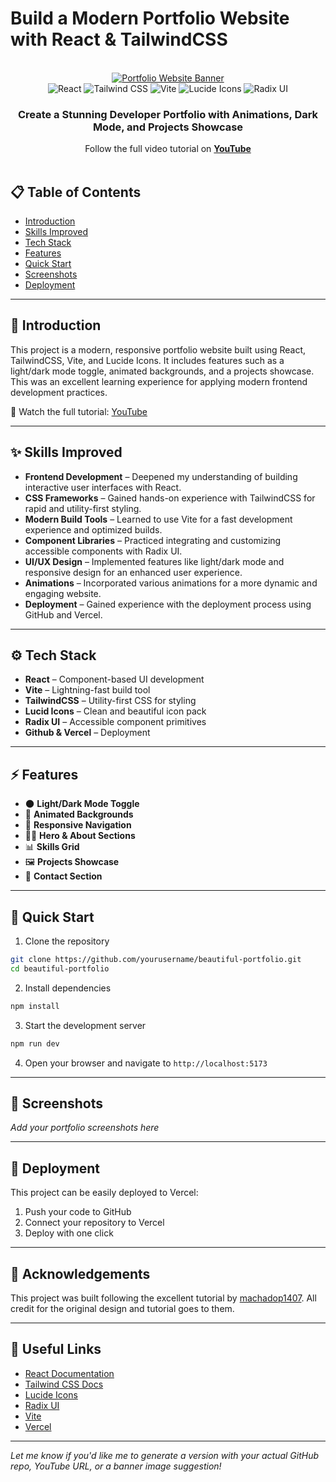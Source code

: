 # Build a Modern Portfolio Website with React & TailwindCSS

<div align="center">
  <br />
  <a href="https://youtu.be/YOUR_VIDEO_ID" target="_blank">
    <img src="./banner.png" alt="Portfolio Website Banner">
  </a>
  <br />
  <div>
    <img src="https://img.shields.io/badge/-React-61DAFB?style=for-the-badge&logo=react&logoColor=black" alt="React" />
    <img src="https://img.shields.io/badge/-TailwindCSS-06B6D4?style=for-the-badge&logo=tailwindcss" alt="Tailwind CSS" />
    <img src="https://img.shields.io/badge/-Vite-646CFF?style=for-the-badge&logo=vite&logoColor=white" alt="Vite" />
    <img src="https://img.shields.io/badge/-Lucide%20Icons-FD4D4D?style=for-the-badge&logo=lucide" alt="Lucide Icons" />
    <img src="https://img.shields.io/badge/-Radix%20UI-9D4EDD?style=for-the-badge&logo=data:image/svg+xml;base64..." alt="Radix UI" />
  </div>
  <h3 align="center">Create a Stunning Developer Portfolio with Animations, Dark Mode, and Projects Showcase</h3>
  <div align="center">
    Follow the full video tutorial on 
    <a href="https://youtu.be/YOUR_VIDEO_ID" target="_blank"><b>YouTube</b></a>
  </div>
  <br />
</div>

## 📋 Table of Contents

- [Introduction](#-introduction)
- [Skills Improved](#-skills-improved)
- [Tech Stack](#-tech-stack)
- [Features](#-features)
- [Quick Start](#-quick-start)
- [Screenshots](#-screenshots)
- [Deployment](#-deployment)

---

## 🚀 Introduction

This project is a modern, responsive portfolio website built using React, TailwindCSS, Vite, and Lucide Icons. It includes features such as a light/dark mode toggle, animated backgrounds, and a projects showcase. This was an excellent learning experience for applying modern frontend development practices.

🎥 Watch the full tutorial: [YouTube](https://www.youtube.com/watch?v=ifOJ0R5UQOc&t=25s)

---

## ✨ Skills Improved

- **Frontend Development** – Deepened my understanding of building interactive user interfaces with React.
- **CSS Frameworks** – Gained hands-on experience with TailwindCSS for rapid and utility-first styling.
- **Modern Build Tools** – Learned to use Vite for a fast development experience and optimized builds.
- **Component Libraries** – Practiced integrating and customizing accessible components with Radix UI.
- **UI/UX Design** – Implemented features like light/dark mode and responsive design for an enhanced user experience.
- **Animations** – Incorporated various animations for a more dynamic and engaging website.
- **Deployment** – Gained experience with the deployment process using GitHub and Vercel.

---

## ⚙️ Tech Stack

- **React** – Component-based UI development
- **Vite** – Lightning-fast build tool
- **TailwindCSS** – Utility-first CSS for styling
- **Lucid Icons** – Clean and beautiful icon pack
- **Radix UI** – Accessible component primitives
- **Github & Vercel** – Deployment

---

## ⚡️ Features

- 🌑 **Light/Dark Mode Toggle**
- 💫 **Animated Backgrounds**
- 📱 **Responsive Navigation**
- 👨‍💻 **Hero & About Sections**
- 📊 **Skills Grid**
- 🖼️ **Projects Showcase**
- 📩 **Contact Section**

---

## 🚀 Quick Start

1. Clone the repository
```bash
git clone https://github.com/yourusername/beautiful-portfolio.git
cd beautiful-portfolio
```

2. Install dependencies
```bash
npm install
```

3. Start the development server
```bash
npm run dev
```

4. Open your browser and navigate to `http://localhost:5173`

---

## 📸 Screenshots

*Add your portfolio screenshots here*

---

## 🚀 Deployment

This project can be easily deployed to Vercel:

1. Push your code to GitHub
2. Connect your repository to Vercel
3. Deploy with one click

---

## 🙏 Acknowledgements

This project was built following the excellent tutorial by [machadop1407](https://github.com/machadop1407). All credit for the original design and tutorial goes to them.

---

## 🔗 Useful Links

- [React Documentation](https://reactjs.org/)
- [Tailwind CSS Docs](https://tailwindcss.com/)
- [Lucide Icons](https://lucide.dev/)
- [Radix UI](https://www.radix-ui.com/)
- [Vite](https://vitejs.dev/)
- [Vercel](https://vercel.com/)

---

*Let me know if you'd like me to generate a version with your actual GitHub repo, YouTube URL, or a banner image suggestion!*
